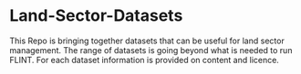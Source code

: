 # Land-Sector-Datasets
This Repo is bringing together datasets that can be useful for land sector management. The range of datasets is going beyond what is needed to run FLINT. For each dataset information is provided on content and licence.
